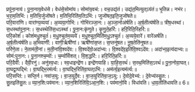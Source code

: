 

  
प्रपु॑ना॒नाय॑। पु॒ना॒नाय॒वेध॑से। वेध॑से॒सोमा॑य। सोमा॑य॒वच॑:। वच॒उद्य॑तं। उद्य॑त॒मित्युत्ऽय॑तं॥ भृ॒तिन्न। नभ॑र। भ॒रा॒म॒तिभि॑:। म॒तिभि॒र्जुजो॑षते। म॒तिभि॒रिति॑म॒तिऽभि॑:। जुजो॑षत॒इति॒जुजो॑षते॥  
परि॒वारा॑णि। वारा॑ण्य॒व्यया॑। अ॒व्यया॒गोभि॑:। गोभि॑रञ्जा॒न:। अ॒ञ्जा॒नोअ॑र्षति। अ॒र्ष॒तीत्य॑र्षति॥ त्रीष॒धस्था॑। स॒धस्था॑पुना॒न:। स॒धस्थेति॑स॒धऽस्था॑। पु॒ना॒न:कृ॑णुते। कृ॒णु॒ते॒हरि॑:। हरि॒रिति॒रिहरि॑:॥  
परि॒कोशं॑। कोशं॑मधु॒श्चुतं॑। म॒धु॒श्चुत॑म॒व्यये॑। म॒धु॒श्चुत॒मिति॑म॒धु॒ऽश्चुतं॑। अ॒व्यये॒वारे॑। वारे॑अर्षति। अ॒र्ष॒तीत्य॑र्षति॥ अ॒भिवाणी॑:। वाणी॒र्ऋषी॑णां। ऋषी॑णांस॒प्त। स॒प्तनू॑षत। नू॒ष॒तेति॑नूषत॥  
परि॑णे॒ता। ने॒ताम॑ती॒नां। म॒ती॒नांवि॒श्वदे॑व:। वि॒श्वदे॑वो॒अदा॑भ्य:। वि॒श्वदे॑व॒इति॑वि॒श्वऽदे॑व:। अदा॑भ्य॒इत्य॑दाभ्य:॥ सोम॑:पुना॒न:। पु॒ना॒नश्च॒म्वो॑:। च॒म्वो॑र्विशत्। वि॒श॒द्धरि॑:। हरि॒रिति॒हरि॑:॥  
परि॒दैवी॑:। दैवी॒रनु॑। अनु॑स्व॒धा:। स्व॒धाइन्द्रे॑ण। इन्द्रे॑णयाहि। या॒हि॒स॒रथं॑। स॒रथ॒मिति॑स॒ऽरथं॑॥ पु॒ना॒नोवा॒घत्। वा॒घद्वा॒घद्भि॑:। वा॒घद्भि॒रम॑र्त्य:। वा॒घद्भि॒रिति॑वा॒घत्ऽभि॑:। अम॑र्त्य॒इत्यम॑र्त्य:॥  
परि॒सप्ति॑:। सप्ति॒र्न। नवा॑ज॒यु:। वा॒ज॒युर्दे॒व:। वा॒ज॒युरिति॑वा॒ज॒ऽयु:। दे॒वोदे॒वेभ्य॑:। दे॒वेभ्य॑स्सु॒त:। सु॒तइति॑सु॒त:॥ व्या॒न॒शि:पव॑मान:। व्या॒न॒शिरिति॑वि॒ऽआ॒न॒शि:। पव॑मानो॒वि। विधा॑वति। धा॒व॒तीति॑धावति॥ 6॥  
